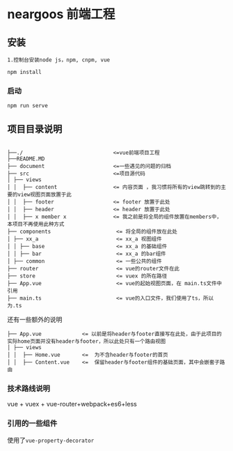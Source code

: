 # neargoos 前端工程

## 安装

```
1.控制台安装node js，npm, cnpm, vue
```


```
npm install
```

### 启动

```
npm run serve
```

## 项目目录说明

<pre><code>
├──./                             <=vue前端项目工程
├──README.MD  
├── document                      <=一些遇见的问题的归档 
├── src                           <=项目源代码  
│ ├── views 
│ │  ├── content                  <= 内容页面 ，我习惯将所有的view跳转到的主要的view视图页面放置于此 
│ │  ├── footer                   <= footer 放置于此处
│ │  ├── header                   <= header 放置于此处
│ │  ├── x member x               <= 我之前是将全局的组件放置在members中，本项目不再使用此种方式  
├── components                     <= 将全局的组件放在此处
│ ├── xx_a                         <= xx_a 视图组件
│ │ ├── base                       <= xx_a 的基础组件
│ │ ├── bar                        <= xx_a 的bar组件
│ ├── common                       <= 一些公共的组件
├── router                         <= vue的router文件在此
├── store                          <= vuex 的所在路径
├── App.vue                        <= vue的起始视图页面，在 main.ts文件中引用 
├── main.ts                        <= vue的入口文件，我们使用了ts，所以为.ts 
</code></pre>

还有一些额外的说明

```
├── App.vue             <= 以前是将header与footer直接写在此处，由于此项目的实际home页面并没有header与footer，所以此处只有一个路由视图
│ ├── views
│ │  ├── Home.vue       <=  为不含header与footer的首页
│ │  ├── Content.vue    <=  保留header与footer组件的基础页面，其中会嵌套子路由
```

### 技术路线说明

vue + vuex + vue-router+webpack+es6+less

### 引用的一些组件

使用了`vue-property-decorator`
